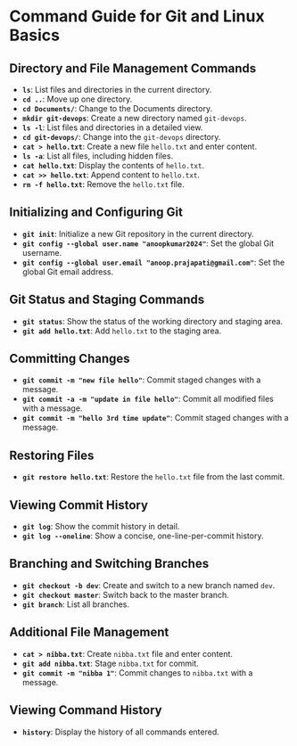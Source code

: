# Command Guide for Git and Linux Basics

## Directory and File Management Commands
- **`ls`**: List files and directories in the current directory.
- **`cd ..`**: Move up one directory.
- **`cd Documents/`**: Change to the Documents directory.
- **`mkdir git-devops`**: Create a new directory named `git-devops`.
- **`ls -l`**: List files and directories in a detailed view.
- **`cd git-devops/`**: Change into the `git-devops` directory.
- **`cat > hello.txt`**: Create a new file `hello.txt` and enter content.
- **`ls -a`**: List all files, including hidden files.
- **`cat hello.txt`**: Display the contents of `hello.txt`.
- **`cat >> hello.txt`**: Append content to `hello.txt`.
- **`rm -f hello.txt`**: Remove the `hello.txt` file.

## Initializing and Configuring Git
- **`git init`**: Initialize a new Git repository in the current directory.
- **`git config --global user.name "anoopkumar2024"`**: Set the global Git username.
- **`git config --global user.email "anoop.prajapati@gmail.com"`**: Set the global Git email address.

## Git Status and Staging Commands
- **`git status`**: Show the status of the working directory and staging area.
- **`git add hello.txt`**: Add `hello.txt` to the staging area.

## Committing Changes
- **`git commit -m "new file hello"`**: Commit staged changes with a message.
- **`git commit -a -m "update in file hello"`**: Commit all modified files with a message.
- **`git commit -m "hello 3rd time update"`**: Commit staged changes with a message.

## Restoring Files
- **`git restore hello.txt`**: Restore the `hello.txt` file from the last commit.

## Viewing Commit History
- **`git log`**: Show the commit history in detail.
- **`git log --oneline`**: Show a concise, one-line-per-commit history.

## Branching and Switching Branches
- **`git checkout -b dev`**: Create and switch to a new branch named `dev`.
- **`git checkout master`**: Switch back to the master branch.
- **`git branch`**: List all branches.

## Additional File Management
- **`cat > nibba.txt`**: Create `nibba.txt` file and enter content.
- **`git add nibba.txt`**: Stage `nibba.txt` for commit.
- **`git commit -m "nibba 1"`**: Commit changes to `nibba.txt` with a message.

## Viewing Command History
- **`history`**: Display the history of all commands entered.
